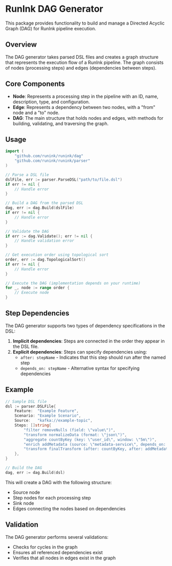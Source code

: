# RunInk DAG Generator

This package provides functionality to build and manage a Directed Acyclic Graph (DAG) for RunInk pipeline execution.

## Overview

The DAG generator takes parsed DSL files and creates a graph structure that represents the execution flow of a RunInk pipeline. The graph consists of nodes (processing steps) and edges (dependencies between steps).

## Core Components

- **Node**: Represents a processing step in the pipeline with an ID, name, description, type, and configuration.
- **Edge**: Represents a dependency between two nodes, with a "from" node and a "to" node.
- **DAG**: The main structure that holds nodes and edges, with methods for building, validating, and traversing the graph.

## Usage

```go
import (
    "github.com/runink/runink/dag"
    "github.com/runink/runink/parser"
)

// Parse a DSL file
dslFile, err := parser.ParseDSL("path/to/file.dsl")
if err != nil {
    // Handle error
}

// Build a DAG from the parsed DSL
dag, err := dag.Build(dslFile)
if err != nil {
    // Handle error
}

// Validate the DAG
if err := dag.Validate(); err != nil {
    // Handle validation error
}

// Get execution order using topological sort
order, err := dag.TopologicalSort()
if err != nil {
    // Handle error
}

// Execute the DAG (implementation depends on your runtime)
for _, node := range order {
    // Execute node
}
```

## Step Dependencies

The DAG generator supports two types of dependency specifications in the DSL:

1. **Implicit dependencies**: Steps are connected in the order they appear in the DSL file.
2. **Explicit dependencies**: Steps can specify dependencies using:
   - `after: stepName` - Indicates that this step should run after the named step
   - `depends_on: stepName` - Alternative syntax for specifying dependencies

## Example

```go
// Sample DSL file
dsl := parser.DSLFile{
    Feature:  "Example Feature",
    Scenario: "Example Scenario",
    Source:   "kafka://example-topic",
    Steps: []string{
        "filter removeNulls (field: \"value\")",
        "transform normalizeData (format: \"json\")",
        "aggregate countByKey (key: \"user_id\", window: \"5m\")",
        "enrich addMetadata (source: \"metadata-service\", depends_on: normalizeData)",
        "transform finalTransform (after: countByKey, after: addMetadata)",
    },
}

// Build the DAG
dag, err := dag.Build(dsl)
```

This will create a DAG with the following structure:
- Source node
- Step nodes for each processing step
- Sink node
- Edges connecting the nodes based on dependencies

## Validation

The DAG generator performs several validations:
- Checks for cycles in the graph
- Ensures all referenced dependencies exist
- Verifies that all nodes in edges exist in the graph
